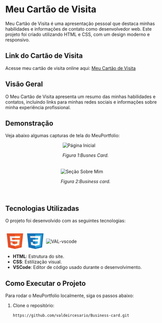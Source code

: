 # Meu Cartão de Visita

Meu Cartão de Visita é uma apresentação pessoal que destaca minhas habilidades e informações de contato como desenvolvedor web. Este projeto foi criado utilizando HTML e CSS, com um design moderno e responsivo.

## Link do Cartão de Visita

Acesse meu cartão de visita online aqui: [Meu Cartão de Visita](https://valdeircesario.github.io/Business-card/)

## Visão Geral

O Meu Cartão de Visita apresenta um resumo das minhas habilidades e contatos, incluindo links para minhas redes sociais e informações sobre minha experiência profissional.

## Demonstração

Veja abaixo algumas capturas de tela do MeuPortfolio:

<div style="display: flex; flex-direction: column; align-items: center; justify-content: center;">
    <div style="margin-bottom: 20px;">
        <img src="https://github.com/user-attachments/assets/e67ff629-505a-471e-ba85-e42a289935c6
 " alt="Página Inicial" width="400">
        <p><em>Figura 1:Busnes Card.</em></p>
    </div>
    <div style="margin-bottom: 20px;">
        <img src="https://github.com/user-attachments/assets/4b44b701-2454-4401-a3eb-303f470cf871" alt="Seção Sobre Mim" width="400">
        <p><em>Figura 2:Business card.</em></p>
    </div>
    
</div>



## Tecnologias Utilizadas

O projeto foi desenvolvido com as seguintes tecnologias:
<div style="display: inline_block"><br>
        
  <img align="center" alt="VAL-HTML" height="50" width="60" src="https://raw.githubusercontent.com/devicons/devicon/master/icons/html5/html5-original.svg">
  <img align="center" alt="VAL-CSS" height="50" width="60" src="https://raw.githubusercontent.com/devicons/devicon/master/icons/css3/css3-original.svg">
  <img align="center" alt="VAL-vscode" height="50" width="60" src="https://cdn.jsdelivr.net/gh/devicons/devicon@latest/icons/vscode/vscode-original.svg" >
 

  
</div>
<P></P>

- **HTML**: Estrutura do site.
- **CSS**: Estilização visual.
- **VSCode**: Editor de código usado durante o desenvolvimento.

## Como Executar o Projeto

Para rodar o MeuPortfolio localmente, siga os passos abaixo:

1. Clone o repositório:
   ```bash
   https://github.com/valdeircesario/Business-card.git
